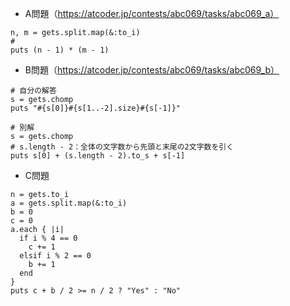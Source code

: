 - A問題（https://atcoder.jp/contests/abc069/tasks/abc069_a）
```
n, m = gets.split.map(&:to_i)
# 
puts (n - 1) * (m - 1)
```

- B問題（https://atcoder.jp/contests/abc069/tasks/abc069_b）
```
# 自分の解答
s = gets.chomp
puts "#{s[0]}#{s[1..-2].size}#{s[-1]}"

# 別解
s = gets.chomp
# s.length - 2：全体の文字数から先頭と末尾の2文字数を引く
puts s[0] + (s.length - 2).to_s + s[-1]
```

- C問題
```
n = gets.to_i
a = gets.split.map(&:to_i)
b = 0
c = 0
a.each { |i|
  if i % 4 == 0
    c += 1
  elsif i % 2 == 0
    b += 1
  end
}
puts c + b / 2 >= n / 2 ? "Yes" : "No"
```
